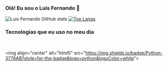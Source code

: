 ### Olá! Eu sou o Luis Fernando 👋

![Luis Fernando GitHub stats](https://github-readme-stats.vercel.app/api?username=luisfernandogomes&show_icons=true&theme=tokyonight)
[![Top Langs](https://github-readme-stats.vercel.app/api/top-langs/?username=luisfernandogomes&langs_count=8)](https://github.com/anuraghazra/github-readme-stats)

### Tecnologias que eu uso no meu dia

<div style="display: inline_block"></br>

<img align="center" alt="html5" src="https://img.shields.io/badge/Python-3776AB?style=for-the-badge&logo=python&logoColor=white"&gt;

</div>
